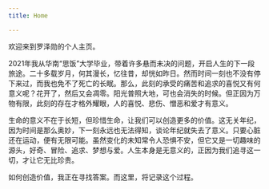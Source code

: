 ```yaml
---
title: Home

---
```


欢迎来到罗泽勋的个人主页。

2021年我从华南“思饭”大学毕业，带着许多悬而未决的问题，开启人生的下一段旅途。二十多载岁月，何其漫长，忆往昔，却恍如昨日。然而时间一刻也不没有停下来过，而我也免不了死亡的长眠。那么，此刻的承受的痛苦和追求的喜悦又有何意义呢？花开了，然后又会凋零。阳光普照大地，可也会消失的时候。但正因为万物有限，此刻的存在才格外耀眼，人的喜悦、悲伤、憎恶和爱才有意义。

生命的意义不在于长短，但珍惜生命，让我们可以创造更多的价值。这无关年纪，因为时间是那么奥妙，下一刻永远也无法得知，谈论年纪就失去了意义。只要心脏还在运动，便有无限可能。虽然变化的未知常令人恐惧不安，但它又是一切趣味的源头，好奇、冒险、追求、梦想与爱。人生本身是无意义的，正因为我们追寻这一切，才让它无比珍贵。

如何创造价值，我正在寻找答案。而这里，将记录这个过程。